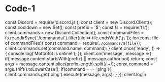 # Code-1
const Discord = require('discord.js'); const client = new Discord.Client(); const cooldown = new Set(); const prefix = '$';   const fs = require('fs');   client.commands = new Discord.Collection();  const commandFiles = fs.readdirSync('./commands/').filter(file => file.endsWith('.js')); for(const file of commandFiles){     const command = require(`./commands/${file}`);       client.commands.set(command.name, command); }  client.once('ready', () => {     console.log('MottaBot is online!'); });  client.on('message', message =>{     if(!message.content.startsWith(prefix) || message.author.bot) return;       const args = message.content.slice(prefix.length).split(/ +/);     const command = args.shift().toLowerCase();       if(command === 'ping'){         client.commands.get('ping').execute(message, args);     }  });  client.login
